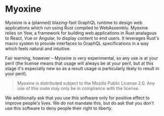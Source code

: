 # Myoxine

Myoxine is a (planned) blazing-fast GraphQL runtime to design web applications which run using Rust
compiled to WebAssembly. Myoxine relies on Yew, a framework for building web applications in Rust 
analagous to React, Vue or Angular, to display content to end users. It leverages Rust's macro 
system to provide interfaces to GraphQL specifications in a way which feels natural and intuitive.

Fair warning, however – Myoxine is very experimental, so any use is at your peril (the license means
that usage will always be at your peril, but at this stage it's especially new so as a result usage
is particularly likely to result in your peril).
 
> Myoxine is distributed subject to the Mozilla Public License 2.0. Any use of this code
> may only be in compliance with the license.

We additionally ask that you use this software only for positive effect to improve people's lives.
We do not mandate this, but do ask that you don't use this software to deny people their right to
liberty.
